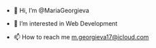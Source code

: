 - 👋 Hi, I’m @MariaGeorgieva
- 👀 I’m interested in Web Development

- 📫 How to reach me m.georgieva17@icloud.com

<!---
MariaGeorgieva/MariaGeorgieva is a ✨ special ✨ repository because its `README.md` (this file) appears on your GitHub profile.
You can click the Preview link to take a look at your changes.
--->
